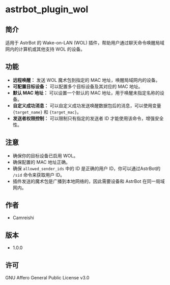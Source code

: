 # astrbot_plugin_wol

## 简介

适用于 AstrBot 的 Wake-on-LAN (WOL) 插件，帮助用户通过聊天命令唤醒局域网内的计算机或其他支持 WOL 的设备。

## 功能

*   **远程唤醒：** 发送 WOL 魔术包到指定的 MAC 地址，唤醒局域网内的设备。
*   **可配置目标设备：** 可以配置多个目标设备及其对应的 MAC 地址。
*   **默认 MAC 地址：** 可以设置一个默认的 MAC 地址，用于唤醒未指定名称的设备。
*   **自定义成功消息：** 可以自定义成功发送唤醒数据包后的消息，可以使用变量 `{target_name}` 和 `{target_mac}`。
*   **发送者权限控制：** 可以限制只有指定的发送者 ID 才能使用该命令，增强安全性。

## 注意

*   确保你的目标设备已启用 WOL。
*   确保配置的 MAC 地址正确。
*   确保 `allowed_sender_ids` 中的 ID 是正确的用户 ID，你可以通过AstrBot的 `/sid` 命令来获取用户 ID。
*   插件发送的魔术包是广播到本地网络的，因此需要设备和 AstrBot 在同一局域网内。

## 作者

*   Camreishi

## 版本

*   1.0.0

## 许可

GNU Affero General Public License v3.0